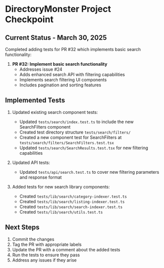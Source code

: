 # DirectoryMonster Project Checkpoint

## Current Status - March 30, 2025

Completed adding tests for PR #32 which implements basic search functionality:

1. **PR #32: Implement basic search functionality**
   - Addresses issue #24
   - Adds enhanced search API with filtering capabilities
   - Implements search filtering UI components
   - Includes pagination and sorting features

## Implemented Tests

1. Updated existing search component tests:
   - Updated `tests/search/index.test.ts` to include the new SearchFilters component
   - Created test directory structure `tests/search/filters/`
   - Created a new component test for SearchFilters at `tests/search/filters/SearchFilters.test.tsx`
   - Updated `tests/search/SearchResults.test.tsx` for new filtering capabilities

2. Updated API tests:
   - Updated `tests/api/search.test.ts` to cover new filtering parameters and response format

3. Added tests for new search library components:
   - Created `tests/lib/search/category-indexer.test.ts`
   - Created `tests/lib/search/listing-indexer.test.ts` 
   - Created `tests/lib/search/search-indexer.test.ts`
   - Created `tests/lib/search/utils.test.ts`

## Next Steps

1. Commit the changes 
2. Tag the PR with appropriate labels
3. Update the PR with a comment about the added tests
4. Run the tests to ensure they pass
5. Address any issues if they arise
